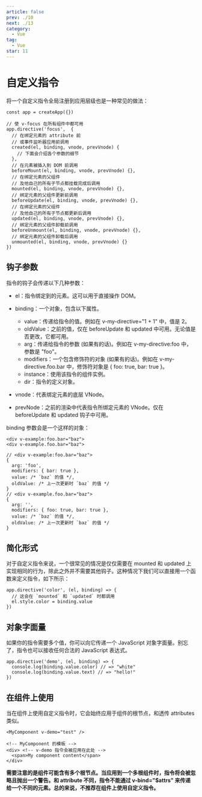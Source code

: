 ```yaml
---
article: false
prev: ./10
next: ./13
category:
  - Vue
tag:
  - Vue
star: 11
---
```


# 自定义指令

将一个自定义指令全局注册到应用层级也是一种常见的做法：

```js:no-line-numbers
const app = createApp({})

// 使 v-focus 在所有组件中都可用
app.directive('focus',  {
  // 在绑定元素的 attribute 前
  // 或事件监听器应用前调用
  created(el, binding, vnode, prevVnode) {
    // 下面会介绍各个参数的细节
  },
  // 在元素被插入到 DOM 前调用
  beforeMount(el, binding, vnode, prevVnode) {},
  // 在绑定元素的父组件
  // 及他自己的所有子节点都挂载完成后调用
  mounted(el, binding, vnode, prevVnode) {},
  // 绑定元素的父组件更新前调用
  beforeUpdate(el, binding, vnode, prevVnode) {},
  // 在绑定元素的父组件
  // 及他自己的所有子节点都更新后调用
  updated(el, binding, vnode, prevVnode) {},
  // 绑定元素的父组件卸载前调用
  beforeUnmount(el, binding, vnode, prevVnode) {},
  // 绑定元素的父组件卸载后调用
  unmounted(el, binding, vnode, prevVnode) {}
})
```

## 钩子参数

指令的钩子会传递以下几种参数：

- el：指令绑定到的元素。这可以用于直接操作 DOM。
- binding：一个对象，包含以下属性。

  - value：传递给指令的值。例如在 v-my-directive="1 + 1" 中，值是 2。
  - oldValue：之前的值，仅在 beforeUpdate 和 updated 中可用。无论值是否更改，它都可用。
  - arg：传递给指令的参数 (如果有的话)。例如在 v-my-directive:foo 中，参数是 "foo"。
  - modifiers：一个包含修饰符的对象 (如果有的话)。例如在 v-my-directive.foo.bar 中，修饰符对象是 { foo: true, bar: true }。
  - instance：使用该指令的组件实例。
  - dir：指令的定义对象。

- vnode：代表绑定元素的底层 VNode。
- prevNode：之前的渲染中代表指令所绑定元素的 VNode。仅在 beforeUpdate 和 updated 钩子中可用。

binding 参数会是一个这样的对象：

```html:no-line-numbers
<div v-example:foo.bar="baz">
<div v-example.foo.bar="baz">
```

```js:no-line-numbers
// <div v-example:foo.bar="baz">
{
  arg: 'foo',
  modifiers: { bar: true },
  value: /* `baz` 的值 */,
  oldValue: /* 上一次更新时 `baz` 的值 */
}
// <div v-example.foo.bar="baz">
{
  arg: '',
  modifiers: { foo: true, bar: true },
  value: /* `baz` 的值 */,
  oldValue: /* 上一次更新时 `baz` 的值 */
}
```

## 简化形式

对于自定义指令来说，一个很常见的情况是仅仅需要在 mounted 和 updated 上实现相同的行为，除此之外并不需要其他钩子。这种情况下我们可以直接用一个函数来定义指令，如下所示：

```js:no-line-numbers
app.directive('color', (el, binding) => {
  // 这会在 `mounted` 和 `updated` 时都调用
  el.style.color = binding.value
})
```

## 对象字面量

如果你的指令需要多个值，你可以向它传递一个 JavaScript 对象字面量。别忘了，指令也可以接收任何合法的 JavaScript 表达式。

```js:no-line-numbers
app.directive('demo', (el, binding) => {
  console.log(binding.value.color) // => "white"
  console.log(binding.value.text) // => "hello!"
})
```

## 在组件上使用

当在组件上使用自定义指令时，它会始终应用于组件的根节点，和透传 attributes 类似。

```vue:no-line-numbers
<MyComponent v-demo="test" />
```

```html:no-line-numbers
<!-- MyComponent 的模板 -->
<div> <!-- v-demo 指令会被应用在此处 -->
  <span>My component content</span>
</div>
```

**需要注意的是组件可能含有多个根节点。当应用到一个多根组件时，指令将会被忽略且抛出一个警告。和 attribute 不同，指令不能通过 v-bind="$attrs" 来传递给一个不同的元素。总的来说，不推荐在组件上使用自定义指令。**

